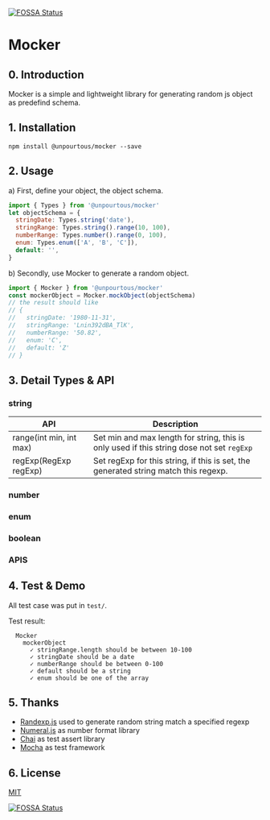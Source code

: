 [![FOSSA Status](https://app.fossa.io/api/projects/git%2Bhttps%3A%2F%2Fgithub.com%2FUnPourTous%2Fmocker.svg?type=shield)](https://app.fossa.io/projects/git%2Bhttps%3A%2F%2Fgithub.com%2FUnPourTous%2Fmocker?ref=badge_shield)

# Mocker

## 0. Introduction
Mocker is a simple and lightweight library for generating random js object as predefind schema. 

## 1. Installation
```
npm install @unpourtous/mocker --save
```
## 2. Usage
a) First, define your object, the object schema.

``` js
import { Types } from '@unpourtous/mocker'
let objectSchema = {
  stringDate: Types.string('date'),
  stringRange: Types.string().range(10, 100),
  numberRange: Types.number().range(0, 100),
  enum: Types.enum(['A', 'B', 'C']),
  default: '',
}
```
b) Secondly, use Mocker to generate a random object.

``` js
import { Mocker } from '@unpourtous/mocker'
const mockerObject = Mocker.mockObject(objectSchema)
// the result should like 
// { 
//   stringDate: '1980-11-31',
//   stringRange: 'Lnin392dBA_TlK',
//   numberRange: '50.82',
//   enum: 'C',
//   default: 'Z' 
// }
```
## 3. Detail Types & API
### string
API | Description
--- | --- 
range(int min, int max) | Set min and max length for string, this is only used if this string dose not set `regExp`
regExp(RegExp regExp) | Set regExp for this string, if this is set, the generated string match this regexp.

### number

### enum

### boolean




### APIS 

## 4. Test & Demo
All test case was put in `test/`.

Test result: 
```
  Mocker
    mockerObject
      ✓ stringRange.length should be between 10-100
      ✓ stringDate should be a date
      ✓ numberRange should be between 0-100
      ✓ default should be a string
      ✓ enum should be one of the array
```

## 5. Thanks 
- [Randexp.js](http://fent.github.io/randexp.js/) used to generate random string match a specified regexp
- [Numeral.js](http://numeraljs.com/) as number format library
- [Chai](http://chaijs.com) as test assert library
- [Mocha](https://mochajs.org/) as test framework

## 6. License

[MIT](LICENSE)

[![FOSSA Status](https://app.fossa.io/api/projects/git%2Bhttps%3A%2F%2Fgithub.com%2FUnPourTous%2Fmocker.svg?type=large)](https://app.fossa.io/projects/git%2Bhttps%3A%2F%2Fgithub.com%2FUnPourTous%2Fmocker?ref=badge_large)
